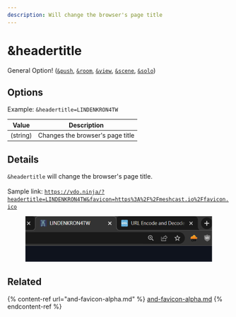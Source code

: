 ```yaml
---
description: Will change the browser's page title
---
```


# \&headertitle

General Option! ([`&push`](../../source-settings/push.md), [`&room`](../../general-settings/room.md), [`&view`](../view-parameters/view.md), [`&scene`](../view-parameters/scene.md), [`&solo`](../mixer-scene-parameters/and-solo.md))

## Options

Example: `&headertitle=LINDENKRON4TW`

| Value    | Description                      |
| -------- | -------------------------------- |
| (string) | Changes the browser's page title |

## Details

`&headertitle` will change the browser's page title.\
\
Sample link: [`https://vdo.ninja/?headertitle=LINDENKRON4TW&favicon=https%3A%2F%2Fmeshcast.io%2Ffavicon.ico`](https://vdo.ninja/?headertitle=LINDENKRON4TW\&favicon=https%3A%2F%2Fmeshcast.io%2Ffavicon.ico)

<div align="left">

<figure><img src="../../.gitbook/assets/image (181).png" alt=""><figcaption></figcaption></figure>

</div>

## Related

{% content-ref url="and-favicon-alpha.md" %}
[and-favicon-alpha.md](and-favicon-alpha.md)
{% endcontent-ref %}
